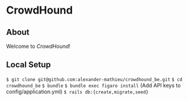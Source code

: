 # CrowdHound

## About

Welcome to _CrowdHound_!

## Local Setup

`$ git clone git@github.com:alexander-mathieu/crowdhound_be.git`
`$ cd crowdhound_be`
`$ bundle`
`$ bundle exec figaro install` (Add API keys to config/application.yml)
`$ rails db:{create,migrate,seed}`
